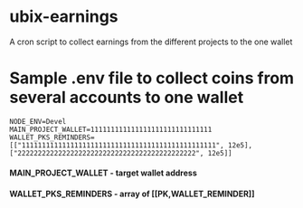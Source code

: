 # ubix-earnings

A cron script to collect earnings from the different projects to the one wallet

# Sample .env file to collect coins from several accounts to one wallet

```
NODE_ENV=Devel
MAIN_PROJECT_WALLET=111111111111111111111111111111
WALLET_PKS_REMINDERS=[["111111111111111111111111111111111111111111111111", 12e5], ["22222222222222222222222222222222222222222222", 12e5]]
```

#### MAIN_PROJECT_WALLET - target wallet address
#### WALLET_PKS_REMINDERS - array of [[PK,WALLET_REMINDER]]
